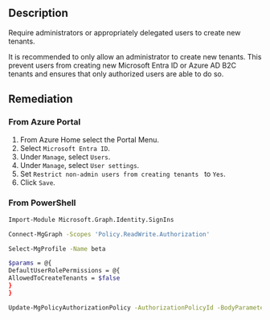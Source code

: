## Description

Require administrators or appropriately delegated users to create new tenants.

It is recommended to only allow an administrator to create new tenants. This prevent users from creating new Microsoft Entra ID or Azure AD B2C tenants and ensures that only authorized users are able to do so.

## Remediation

### From Azure Portal

1. From Azure Home select the Portal Menu.
2. Select `Microsoft Entra ID`.
3. Under `Manage`, select `Users`.
4. Under `Manage`, select `User settings`.
5. Set `Restrict non-admin users from creating tenants ` to `Yes`.
6. Click `Save`.

### From PowerShell

```bash
Import-Module Microsoft.Graph.Identity.SignIns 

Connect-MgGraph -Scopes 'Policy.ReadWrite.Authorization' 

Select-MgProfile -Name beta 

$params = @{ 
DefaultUserRolePermissions = @{ 
AllowedToCreateTenants = $false 
} 
} 

Update-MgPolicyAuthorizationPolicy -AuthorizationPolicyId -BodyParameter $params 
```
